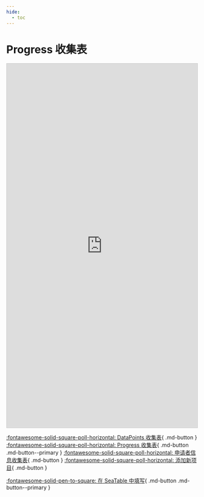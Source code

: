 ```yaml
---
hide:
  - toc
---
```


# Progress 收集表

<iframe className="dtable-embed" src="https://cloud.seatable.cn/dtable/collection-tables/0d5ae881-02d2-4cc8-8c33-a7b958d751e5/" frameBorder="0" width="100%" height="960" style="background: transparent; border: 1px solid #ccc;"></iframe>

[:fontawesome-solid-square-poll-horizontal: DataPoints 收集表](DataPoints收集表.md){ .md-button } [:fontawesome-solid-square-poll-horizontal: Progress 收集表](Progress收集表.md){ .md-button .md-button--primary } [:fontawesome-solid-square-poll-horizontal: 申请者信息收集表](申请者信息收集表.md){ .md-button } [:fontawesome-solid-square-poll-horizontal: 添加新项目](添加新项目.md){ .md-button }

[:fontawesome-solid-pen-to-square: 在 SeaTable 中填写](https://cloud.seatable.cn/dtable/collection-tables/0d5ae881-02d2-4cc8-8c33-a7b958d751e5/){ .md-button .md-button--primary }
